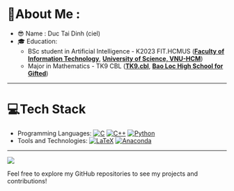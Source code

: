 # 💫About Me :
- :sunglasses: Name : Duc Tai Dinh (ciel)
- :mortar_board: Education: 
  - BSc student in Artificial Intelligence - K2023 FIT.HCMUS ([**Faculty of Information Technology**](https://www.fit.hcmus.edu.vn/vn/Default.aspx?tabid=325), [**University of Science, VNU-HCM**](https://www.hcmus.edu.vn/))
  - Major in Mathematics - TK9 CBL ([**TK9.cbl**](https://www.facebook.com/tk9.cbl), [**Bao Loc High School for Gifted**](https://www.facebook.com/ChuyenBaoLoc))
---
# 💻Tech Stack
- Programming Languages:
[![C](https://img.shields.io/badge/c-%2300599C.svg?style=flat&logo=c&logoColor=white)](https://www.facebook.com/ductai.05/) [![C++](https://img.shields.io/badge/c++-%2300599C.svg?style=flat&logo=c%2B%2B&logoColor=white)](https://www.facebook.com/ductai.05/) [![Python](https://img.shields.io/badge/python-3670A0?style=flat&logo=python&logoColor=ffdd54)](https://www.facebook.com/ductai.05/)
- Tools and Technologies:
[![LaTeX](https://img.shields.io/badge/latex-%23008080.svg?style=flat&logo=latex&logoColor=white)](https://www.facebook.com/ductai.05/) [![Anaconda](https://img.shields.io/badge/Anaconda-%2344A833.svg?style=flat&logo=anaconda&logoColor=white)](https://www.facebook.com/ductai.05/)

---
[![](https://visitcount.itsvg.in/api?id=ductai05&icon=0&color=0)](https://www.facebook.com/ductai.05/)

Feel free to explore my GitHub repositories to see my projects and contributions!

